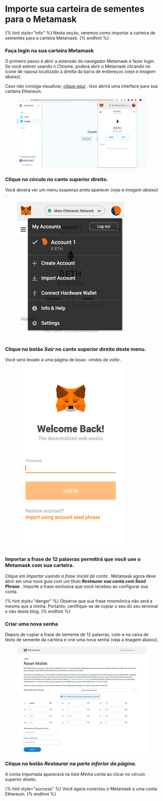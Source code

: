 # Importe sua carteira de sementes para o Metamask

{% hint style="info" %}
Nesta seção, veremos como importar a carteira de sementes para a carteira Metamask.
{% endhint %}

### Faça login na sua carteira Metamask <a href="#log-in-to-your-metamask-wallet" id="log-in-to-your-metamask-wallet"></a>

O primeiro passo é abrir a extensão do navegador Metamask e fazer login. Se você estiver usando o Chrome, poderá abrir o Metamask clicando no ícone de raposa localizado à direita da barra de endereços _(veja a imagem abaixo)_.

Caso não consiga visualizar, [_clique aqui_](https://chrome.google.com/webstore/search/metamask) . Isso abrirá uma interface para sua carteira Ethereum.

<figure><img src="../../.gitbook/assets/m-3.png" alt=""><figcaption></figcaption></figure>

### Clique no _**círculo**_ no canto superior direito. <a href="#click-on-the-circle-in-the-top-right." id="click-on-the-circle-in-the-top-right."></a>

Você deverá ver um menu suspenso preto aparecer _(veja a imagem abaixo)_ .

<figure><img src="../../.gitbook/assets/m-4.png" alt=""><figcaption></figcaption></figure>

### Clique no botão _Sair_ no canto superior direito deste menu. <a href="#click-on-the-log-out-button-in-the-top-right-of-this-menu." id="click-on-the-log-out-button-in-the-top-right-of-this-menu."></a>

Você será levado a uma página de boas- _vindas de volta_ .

<figure><img src="../../.gitbook/assets/m-5 (1).png" alt=""><figcaption></figcaption></figure>

### Importar a frase de 12 palavras permitirá que você use o Metamask com sua carteira. <a href="#importing-the-12-words-phrase-will-allow-you-to-use-metamask-with-your-wallet." id="importing-the-12-words-phrase-will-allow-you-to-use-metamask-with-your-wallet."></a>

Clique em _Importar usando a frase inicial da conta_ . Metamask agora deve abrir em uma nova guia com um título _**Restaurar sua conta com Seed Phrase**_ . Importe a frase exclusiva que você recebeu ao configurar sua conta.

{% hint style="danger" %}
Observe que sua frase mnemônica não será a mesma que a minha. Portanto, certifique-se de copiar o seu do seu terminal e não deste blog.
{% endhint %}

### Criar uma nova senha <a href="#create-a-new-password" id="create-a-new-password"></a>

Depois de copiar a frase de semente de 12 palavras, cole-a na caixa de texto de semente da carteira e crie uma nova senha (veja a imagem abaixo).

<figure><img src="../../.gitbook/assets/seed pw.png" alt=""><figcaption></figcaption></figure>

### Clique no botão _Restaurar na parte inferior da página._ <a href="#click-on-the-restore-button-at-the-bottom-of-the-page." id="click-on-the-restore-button-at-the-bottom-of-the-page."></a>

A conta importada aparecerá na _lista Minha conta_ ao clicar no círculo superior direito.

{% hint style="success" %}
Você agora conectou o Metamask a uma conta Ethereum.
{% endhint %}
